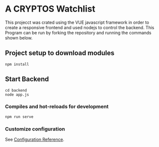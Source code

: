# A CRYPTOS Watchlist
This projecct was crated using the VUE javascript framework in order to create a responsive frontend and used nodejs to control the backend.
This Program can be run by forking the repository and running the commands shown below.

## Project setup to download modules
```
npm install
```

## Start Backend
```
cd backend
node app.js
```

### Compiles and hot-reloads for development
```
npm run serve
```

### Customize configuration
See [Configuration Reference](https://cli.vuejs.org/config/).
